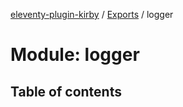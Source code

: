 [eleventy-plugin-kirby](../README.md) / [Exports](../modules.md) / logger

# Module: logger

## Table of contents
